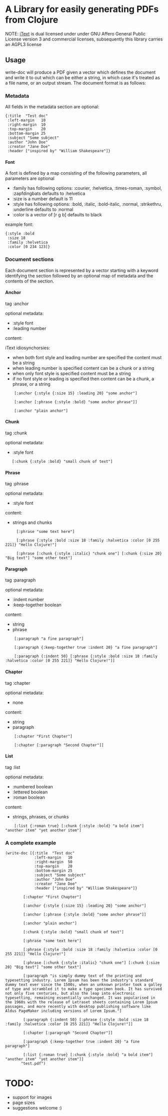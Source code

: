 # A Library for easily generating PDFs from Clojure 

NOTE: [iText](http://itextpdf.com/) is dual licensed under under GNU Affero General Public License version 3 and commercial licenses, subsequently this library carries an AGPL3 license

## Usage

write-doc will produce a PDF given a vector which defines the document and write it to out which can be either a string, in which case it's treated as a file name, or an output stream. The document format is as follows:

### Metadata

All fields in the metadata section are optional:

    {:title  "Test doc"
     :left-margin   10
     :right-margin  10
     :top-margin    20
     :bottom-margin 25
     :subject "Some subject"
     :author "John Doe"
     :creator "Jane Doe"
     :header ["inspired by" "William Shakespeare"]}


#### Font

A font is defined by a map consisting of the following parameters, all parameters are optional

* :family has following options: :courier, :helvetica, :times-roman, :symbol, :zapfdingbats defaults to :helvetica
* :size is a number default is 11
* :style has following options: :bold, :italic, :bold-italic, :normal, :strikethru, :underline defaults to :normal
* :color is a vector of [r g b] defaults to black

example font:

    {:style :bold
     :size 18
     :family :helvetica
     :color [0 234 123]}

### Document sections

Each document section is represented by a vector starting with a keyword identifying the section followed by an optional map of metadata and the contents of the section.


#### Anchor

tag :anchor

optional metadata: 

* :style font
* :leading number

content:
    
iText idiosynchorsies:

* when both font style and leading number are specified the content must be a string
* when leading number is specified content can be a chunk or a string 
* when only font style is specified content must be a string
* if no font style or leading is specified then content can be a chunk, a phrase, or a string

```
    [:anchor {:style {:size 15} :leading 20} "some anchor"]
    
    [:anchor [:phrase {:style :bold} "some anchor phrase"]]
    
    [:anchor "plain anchor"]
```

#### Chunk 

tag :chunk

optional metadata: 

* :style font

```
   [:chunk {:style :bold} "small chunk of text"]
```

#### Phrase

tag :phrase

optional metadata: 

* :style font

content:

* strings and chunks


```
     [:phrase "some text here"]

     [:phrase {:style :bold :size 18 :family :halvetica :color [0 255 221]} "Hello Clojure!"]
  
     [:phrase [:chunk {:style :italic} "chunk one"] [:chunk {:size 20} "Big text"] "some other text"]
```

#### Paragraph

tag :paragraph

optional metadata: 

* :indent number
* :keep-together boolean

content:

* string
* phrase

```
    [:paragraph "a fine paragraph"]
    
    [:paragraph {:keep-together true :indent 20} "a fine paragraph"]

    [:paragraph {:indent 50} [:phrase {:style :bold :size 18 :family :halvetica :color [0 255 221]} "Hello Clojure!"]]
```

#### Chapter

tag :chapter

optional metadata:

* none

content:

* string
* paragraph

```
    [:chapter "First Chapter"]

    [:chapter [:paragraph "Second Chapter"]]
```

#### List

tag :list

optional metadata:

* :numbered boolean
* :lettered boolean
* :roman    boolean

content:

* strings, phrases, or chunks


```
    [:list {:roman true} [:chunk {:style :bold} "a bold item"] "another item" "yet another item"]
```

### A complete example

    (write-doc [{:title  "Test doc"
                 :left-margin   10
                 :right-margin  50
                 :top-margin    20
                 :bottom-margin 25
                 :subject "Some subject"
                 :author "John Doe"
                 :creator "Jane Doe"
                 :header ["inspired by" "William Shakespeare"]}
                        
            [:chapter "First Chapter"]
            
            [:anchor {:style {:size 15} :leading 20} "some anchor"]
            
            [:anchor [:phrase {:style :bold} "some anchor phrase"]]
            
            [:anchor "plain anchor"]        
            
            [:chunk {:style :bold} "small chunk of text"]
            
            [:phrase "some text here"]
            
            [:phrase {:style :bold :size 18 :family :halvetica :color [0 255 221]} "Hello Clojure!"]
            
            [:phrase [:chunk {:style :italic} "chunk one"] [:chunk {:size 20} "Big text"] "some other text"]
            
            [:paragraph "is simply dummy text of the printing and typesetting industry. Lorem Ipsum has been the industry's standard dummy text ever since the 1500s, when an unknown printer took a galley of type and scrambled it to make a type specimen book. It has survived not only five centuries, but also the leap into electronic typesetting, remaining essentially unchanged. It was popularised in the 1960s with the release of Letraset sheets containing Lorem Ipsum passages, and more recently with desktop publishing software like Aldus PageMaker including versions of Lorem Ipsum."]
            
            [:paragraph {:indent 50} [:phrase {:style :bold :size 18 :family :halvetica :color [0 255 221]} "Hello Clojure!"]]
            
            [:chapter [:paragraph "Second Chapter"]]
            
            [:paragraph {:keep-together true :indent 20} "a fine paragraph"]

            [:list {:roman true} [:chunk {:style :bold} "a bold item"] "another item" "yet another item"]]
           "test.pdf")


# TODO:

* support for images
* page sizes
* suggestions welcome :)







